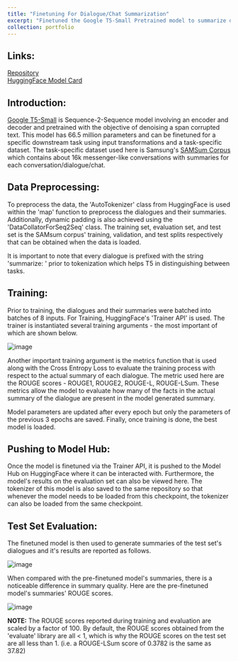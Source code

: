 ```yaml
---
title: "Finetuning For Dialogue/Chat Summarization"
excerpt: "Finetuned the Google T5-Small Pretrained model to summarize dialogues/chat in Samsung's SAMsum corpus achieving a Test Set ROUGE-LSum score of 37.8"
collection: portfolio
---
```



## Links:
[Repository](https://github.com/sameerprasadkoppolu/T5-Finetuning-Chat-Summarization)  
[HuggingFace Model Card](https://huggingface.co/koppolusameer/t5-finetuned-summarization-samsum)

## Introduction:
[Google T5-Small](https://huggingface.co/google-t5/t5-small) is Sequence-2-Sequence model involving an encoder and decoder and pretrained with the objective of denoising a span corrupted text. 
This model has 66.5 million parameters and can be finetuned for a specific downstream task using input transformations and a task-specific dataset.
The task-specific dataset used here is Samsung's [SAMSum Corpus](https://huggingface.co/datasets/Samsung/samsum) which contains about 16k messenger-like conversations 
with summaries for each conversation/dialogue/chat.

## Data Preprocessing:
To preprocess the data, the 'AutoTokenizer' class from HuggingFace is used within the 'map' function to preprocess the dialogues and their summaries.
Additionally, dynamic padding is also achieved using the 'DataCollatorForSeq2Seq' class. The training set, evaluation set, and test set is 
the SAMsum corpus' training, validation, and test splits respectively that can be obtained when the data is loaded.  
  
It is important to note that every dialogue is prefixed with the string 'summarize: ' prior to tokenization which helps T5 in distinguishing between
tasks.

## Training:
Prior to training, the dialogues and their summaries were batched into batches of 8 inputs. For Training, HuggingFace's 'Trainer API' is used.
The trainer is instantiated several training arguments - the most important of which are shown below.  
  
![image](https://github.com/sameerprasadkoppolu/portfolio/assets/40263744/dbf9001b-5733-448d-b2dc-13e8348ba0aa)  
  
Another important training argument is the metrics function that is used along with the Cross Entropy Loss to evaluate the training process 
with respect to the actual summary of each dialogue. The metric used here are the ROUGE scores - ROUGE1, ROUGE2, ROUGE-L, ROUGE-LSum. These
metrics allow the model to evaluate how many of the facts in the actual summary of the dialogue are present in the model generated summary.  

Model parameters are updated after every epoch but only the parameters of the previous 3 epochs are saved. Finally, once training is done, the best
model is loaded.  

##  Pushing to Model Hub:
Once the model is finetuned via the Trainer API, it is pushed to the Model Hub on HuggingFace where it can be interacted with. 
Furthermore, the model's results on the evaluation set can also be viewed here. The tokenizer of this model is also saved to the same repository
so that whenever the model needs to be loaded from this checkpoint, the tokenizer can also be loaded from the same checkpoint.

## Test Set Evaluation:
The finetuned model is then used to generate summaries of the test set's dialogues and it's results are reported as follows.  

![image](https://github.com/sameerprasadkoppolu/portfolio/assets/40263744/f9f603c4-495a-4755-9103-88f384894cab)  

When compared with the pre-finetuned model's summaries, there is a noticeable difference in summary quality.
Here are the pre-finetuned model's summaries' ROUGE scores.  

![image](https://github.com/sameerprasadkoppolu/portfolio/assets/40263744/52e2aaab-e41a-49bc-9ba4-9a23fefad77b)  

**NOTE:** The ROUGE scores reported during training and evaluation are scaled by a factor of 100. 
By default, the ROUGE scores obtained from the 'evaluate' library are all < 1, which is why the ROUGE scores on the test set are all less than 1. 
(i.e. a ROUGE-LSum score of 0.3782 is the same as 37.82)




